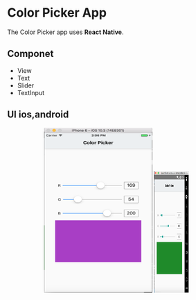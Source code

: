 # Color Picker App
The Color Picker app uses **React Native**. 

## Componet
- View
- Text
- Slider
- TextInput

## UI ios,android
<p align="center">
  <img src="image/ui-ios.png" width="250" height="380"/>
  <img src="image/ui-android.png" width="80" height="280"/>
</p>
